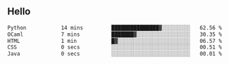 ## Hello
<!--START_SECTION:waka-->

```txt
Python           14 mins         ███████████████▓░░░░░░░░░   62.56 %
OCaml            7 mins          ███████▓░░░░░░░░░░░░░░░░░   30.35 %
HTML             1 min           █▓░░░░░░░░░░░░░░░░░░░░░░░   06.57 %
CSS              0 secs          ░░░░░░░░░░░░░░░░░░░░░░░░░   00.51 %
Java             0 secs          ░░░░░░░░░░░░░░░░░░░░░░░░░   00.01 %
```

<!--END_SECTION:waka-->

